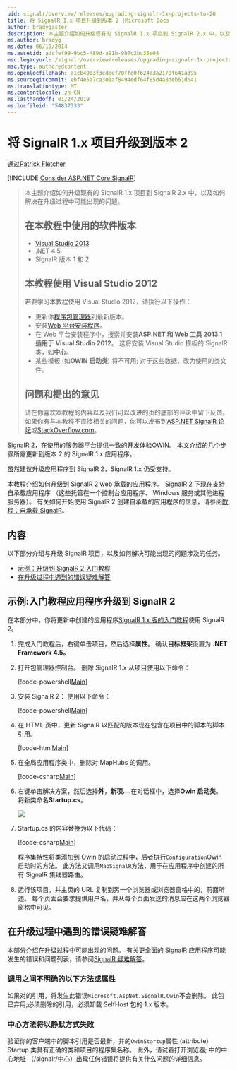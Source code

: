 ```yaml
---
uid: signalr/overview/releases/upgrading-signalr-1x-projects-to-20
title: 将 SignalR 1.x 项目升级到版本 2 |Microsoft Docs
author: bradygaster
description: 本主题介绍如何升级现有的 SignalR 1.x 项目到 SignalR 2.x 中，以及如何解决在升级过程中可能出现的问题...
ms.author: bradyg
ms.date: 06/10/2014
ms.assetid: adcfef99-9bc5-489d-a91b-9b7c2bc35e04
msc.legacyurl: /signalr/overview/releases/upgrading-signalr-1x-projects-to-20
msc.type: authoredcontent
ms.openlocfilehash: a1cb4903f3cdeef70ffd0f624a3a2170f641a395
ms.sourcegitcommit: ebf4e5a7ca301af8494edf64f85d4a8deb61d641
ms.translationtype: MT
ms.contentlocale: zh-CN
ms.lasthandoff: 01/24/2019
ms.locfileid: "54837333"
---
```

<a name="upgrading-signalr-1x-projects-to-version-2"></a>将 SignalR 1.x 项目升级到版本 2
====================
通过[Patrick Fletcher](https://github.com/pfletcher)

[!INCLUDE [Consider ASP.NET Core SignalR](~/includes/signalr/signalr-version-disambiguation.md)]

> 本主题介绍如何升级现有的 SignalR 1.x 项目到 SignalR 2.x 中，以及如何解决在升级过程中可能出现的问题。
>
> ## <a name="software-versions-used-in-the-tutorial"></a>在本教程中使用的软件版本
>
>
> - [Visual Studio 2013](https://my.visualstudio.com/Downloads?q=visual%20studio%202013)
> - .NET 4.5
> - SignalR 版本 1 和 2
>
>
>
> ## <a name="using-visual-studio-2012-with-this-tutorial"></a>本教程使用 Visual Studio 2012
>
>
> 若要学习本教程使用 Visual Studio 2012，请执行以下操作：
>
> - 更新你[程序包管理器](http://docs.nuget.org/docs/start-here/installing-nuget)到最新版本。
> - 安装[Web 平台安装程序](https://www.microsoft.com/web/downloads/platform.aspx)。
> - 在 Web 平台安装程序中，搜索并安装**ASP.NET 和 Web 工具 2013.1 适用于 Visual Studio 2012**。 这将安装 Visual Studio 模板的 SignalR 类，如**中心**。
> - 某些模板 (如**OWIN 启动类**) 将不可用; 对于这些数据，改为使用的类文件。
>
>
> ## <a name="questions-and-comments"></a>问题和提出的意见
>
> 请在你喜欢本教程的内容以及我们可以改进的页的底部的评论中留下反馈。 如果你有与本教程不直接相关的问题，你可以发布到[ASP.NET SignalR 论坛](https://forums.asp.net/1254.aspx/1?ASP+NET+SignalR)或[StackOverflow.com](http://stackoverflow.com/)。


SignalR 2，在使用的服务器平台提供一致的开发体验[OWIN](http://owin.org)。 本文介绍的几个步骤所需更新到版本 2 的 SignalR 1.x 应用程序。

虽然建议升级应用程序到 SignalR 2，SignalR 1.x 仍受支持。

本教程介绍如何升级到 SignalR 2 web 承载的应用程序。 SignalR 2 下现在支持自承载应用程序 （这些托管在一个控制台应用程序、 Windows 服务或其他进程服务器）。 有关如何开始使用 SignalR 2 创建自承载的应用程序的信息，请参阅[教程：自承载 SignalR](../deployment/tutorial-signalr-self-host.md)。

## <a name="contents"></a>内容

以下部分介绍与升级 SignalR 项目，以及如何解决可能出现的问题涉及的任务。

- [示例：升级到 SignalR 2 入门教程](#example)
- [在升级过程中遇到的错误疑难解答](#troubleshooting)

<a id="example"></a>

## <a name="example-upgrading-the-getting-started-tutorial-application-to-signalr-2"></a>示例:入门教程应用程序升级到 SignalR 2

在本部分中，你将更新中创建的应用程序[SignalR 1.x 版的入门教程](../older-versions/index.md)使用 SignalR 2。

1. 完成入门教程后，右键单击项目，然后选择**属性**。 确认**目标框架**设置为 **.NET Framework 4.5。**
2. 打开包管理器控制台。 删除 SignalR 1.x 从项目使用以下命令：

    [!code-powershell[Main](upgrading-signalr-1x-projects-to-20/samples/sample1.ps1)]
3. 安装 SignalR 2： 使用以下命令：

    [!code-powershell[Main](upgrading-signalr-1x-projects-to-20/samples/sample2.ps1)]
4. 在 HTML 页中，更新 SignalR 以匹配的版本现在包含在项目中的脚本的脚本引用。

    [!code-html[Main](upgrading-signalr-1x-projects-to-20/samples/sample3.html)]
5. 在全局应用程序类中，删除对 MapHubs 的调用。

    [!code-csharp[Main](upgrading-signalr-1x-projects-to-20/samples/sample4.cs)]
6. 右键单击解决方案，然后选择**外**，**新项...**.在对话框中，选择**Owin 启动类**。 将新类命名**Startup.cs**。

    ![](upgrading-signalr-1x-projects-to-20/_static/image1.png)
7. Startup.cs 的内容替换为以下代码：

    [!code-csharp[Main](upgrading-signalr-1x-projects-to-20/samples/sample5.cs)]

    程序集特性将类添加到 Owin 的启动过程中，后者执行`Configuration`Owin 启动时的方法。 此方法又调用`MapSignalR`方法，用于在应用程序中创建的所有 SignalR 集线器路由。
8. 运行该项目，并主页的 URL 复制到另一个浏览器或浏览器窗格中的，前面所述。 每个页面会要求提供用户名，并从每个页面发送的消息应在这两个浏览器窗格中可见。

<a id="troubleshooting"></a>

## <a name="troubleshooting-errors-encountered-during-upgrading"></a>在升级过程中遇到的错误疑难解答

本部分介绍在升级过程中可能出现的问题。 有关更全面的 SignalR 应用程序可能发生的错误和问题列表，请参阅[SignalR 疑难解答](../testing-and-debugging/troubleshooting.md)。

### <a name="the-call-is-ambiguous-between-the-following-methods-or-properties"></a>调用之间不明确的以下方法或属性

如果对的引用，将发生此错误`Microsoft.AspNet.SignalR.Owin`不会删除。 此包已弃用;必须删除的引用，必须卸载 SelfHost 包的 1.x 版本。

### <a name="hub-methods-fail-silently"></a>中心方法将以静默方式失败

验证你的客户端中的脚本引用是否最新，并的`OwinStartup`属性 (attribute) Startup 类具有正确的类和项目的程序集名称。 此外，请试着打开浏览器; 中的中心地址 （/signalr/中心）出现任何错误将提供有关什么问题的详细信息。
